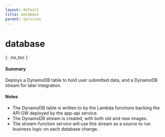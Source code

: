 ```yaml
---
layout: default
title: database
parent: Services
---
```


# database
{: .no_toc }

#### Summary

Deploys a DynamoDB table to hold user submitted data, and a DynamoDB stream for later integration.

#### Notes

- The DynamoDB table is written to by the Lambda functions backing the API GW deployed by the app-api service.
- The DynamoDB stream is created, with both old and new images.
- The stream-function service will use this stream as a source to run business logic on each database change.